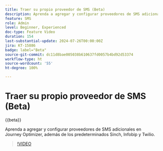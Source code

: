 ```yaml
---
title: Traer su propio proveedor de SMS (Beta)
description: Aprenda a agregar y configurar proveedores de SMS adicionales en Journey Optimizer, además de los predeterminados Sinch, Infobip y Twilio.
feature: SMS
role: Admin
level: Beginner, Experienced
doc-type: Feature Video
duration: 154
last-substantial-update: 2024-07-26T00:00:00Z
jira: KT-15886
badge: label="Beta"
source-git-commit: dc11d8bae005038b610637fd0057b4bd92d53374
workflow-type: ht
source-wordcount: '55'
ht-degree: 100%

---
```



# Traer su propio proveedor de SMS (Beta)

{{beta}}

Aprenda a agregar y configurar proveedores de SMS adicionales en Journey Optimizer, además de los predeterminados Sinch, Infobip y Twilio.

>[!VIDEO](https://video.tv.adobe.com/v/3443631/?learn=on&captions=spa)
